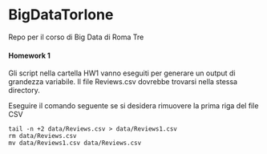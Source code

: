# BigDataTorlone
Repo per il corso di Big Data di Roma Tre

#### Homework 1
Gli script nella cartella HW1 vanno eseguiti per generare un output di grandezza variabile. Il file Reviews.csv dovrebbe trovarsi nella stessa directory.

Eseguire il comando seguente se si desidera rimuovere la prima riga del file CSV
```
tail -n +2 data/Reviews.csv > data/Reviews1.csv
rm data/Reviews.csv
mv data/Reviews1.csv data/Reviews.csv
